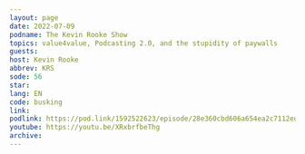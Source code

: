```yaml
---
layout: page
date: 2022-07-09
podname: The Kevin Rooke Show
topics: value4value, Podcasting 2.0, and the stupidity of paywalls
guests: 
host: Kevin Rooke
abbrev: KRS
sode: 56
star: 
lang: EN
code: busking
link: 
podlink: https://pod.link/1592522623/episode/28e360cbd606a654ea2c7112ed99ec84
youtube: https://youtu.be/XRxbrfbeThg
archive: 
---
```

